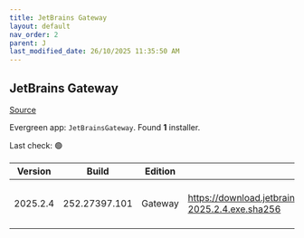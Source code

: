 ```yaml
---
title: JetBrains Gateway
layout: default
nav_order: 2
parent: J
last_modified_date: 26/10/2025 11:35:50 AM
---
```


## JetBrains Gateway

[Source](https://www.jetbrains.com/)

Evergreen app: `JetBrainsGateway`. Found **1** installer.

Last check: 🟢

| Version  | Build         | Edition | Sha256                                                                           | Date       | Size      | Type | URI                                                                                                                                                    |
| -------- | ------------- | ------- | -------------------------------------------------------------------------------- | ---------- | --------- | ---- | ------------------------------------------------------------------------------------------------------------------------------------------------------ |
| 2025.2.4 | 252.27397.101 | Gateway | https://download.jetbrains.com/idea/gateway/JetBrainsGateway-2025.2.4.exe.sha256 | 23/10/2025 | 347702160 | exe  | [https://download.jetbrains.com/idea/gateway/JetBrainsGateway-2025.2.4.exe](https://download.jetbrains.com/idea/gateway/JetBrainsGateway-2025.2.4.exe) |
